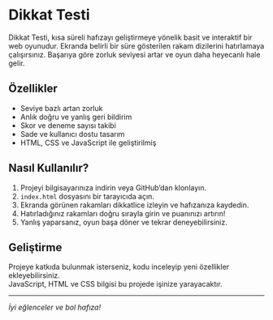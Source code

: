 # Dikkat Testi

Dikkat Testi, kısa süreli hafızayı geliştirmeye yönelik basit ve interaktif bir web oyunudur. Ekranda belirli bir süre gösterilen rakam dizilerini hatırlamaya çalışırsınız. Başarıya göre zorluk seviyesi artar ve oyun daha heyecanlı hale gelir.

## Özellikler

- Seviye bazlı artan zorluk  
- Anlık doğru ve yanlış geri bildirim  
- Skor ve deneme sayısı takibi  
- Sade ve kullanıcı dostu tasarım  
- HTML, CSS ve JavaScript ile geliştirilmiş  

## Nasıl Kullanılır?

1. Projeyi bilgisayarınıza indirin veya GitHub’dan klonlayın.  
2. `index.html` dosyasını bir tarayıcıda açın.  
3. Ekranda görünen rakamları dikkatlice izleyin ve hafızanıza kaydedin.  
4. Hatırladığınız rakamları doğru sırayla girin ve puanınızı artırın!  
5. Yanlış yaparsanız, oyun başa döner ve tekrar deneyebilirsiniz.

## Geliştirme

Projeye katkıda bulunmak isterseniz, kodu inceleyip yeni özellikler ekleyebilirsiniz.  
JavaScript, HTML ve CSS bilgisi bu projede işinize yarayacaktır.

---

*İyi eğlenceler ve bol hafıza!*


